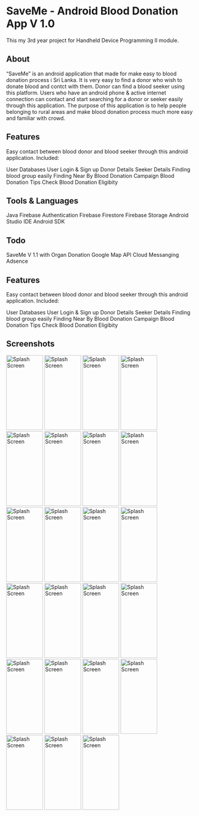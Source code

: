 
# SaveMe - Android Blood Donation App V 1.0

This my 3rd year project for Handheld Device Programming II module.  


## About
“SaveMe” is an android application that made for make easy to blood donation process i Sri Lanka. It is very easy to find a donor who wish to donate blood and contct with them. Donor can find a blood seeker using this platform. Users who have an android phone & active internet connection can contact and start searching for a donor or seeker easily through this application. The purpose of this application is to help people belonging to rural areas and make blood donation process much more easy and familiar with crowd.
## Features
Easy contact between blood donor and blood seeker through this android application.
Included:

User Databases
User Login & Sign up
Donor Details
Seeker Details
Finding blood group easily
Finding Near By Blood Donation Campaign
Blood Donation Tips
Check Blood Donation Eligibity

## Tools & Languages
Java
Firebase Authentication
Firebase Firestore
Firebase Storage
Android Studio IDE
Android SDK
## Todo
SaveMe V 1.1 with Organ Donation
Google Map API
Cloud Messanging
Adsence

## Features
Easy contact between blood donor and blood seeker through this android application.
Included:

User Databases
User Login & Sign up
Donor Details
Seeker Details
Finding blood group easily
Finding Near By Blood Donation Campaign
Blood Donation Tips
Check Blood Donation Eligibity

## Screenshots

<img src="[https://raw.githubusercontent.com/imShakil/BloodBank/master/spalsh.png](https://github.com/PATHUMI97/SaveMe/blob/master/photo_2022-08-06_04-19-30.jpg)" alt="Splash Screen" width="98" height="200" /> <img src="[https://raw.githubusercontent.com/imShakil/BloodBank/master/spalsh.png](https://github.com/PATHUMI97/SaveMe/blob/master/photo_2022-08-06_04-19-30.jpg)" alt="Splash Screen" width="98" height="200" /> <img src="[https://raw.githubusercontent.com/imShakil/BloodBank/master/spalsh.png](https://github.com/PATHUMI97/SaveMe/blob/master/photo_2022-08-06_04-19-34.jpg)" alt="Splash Screen" width="98" height="200" /> <img src="[https://raw.githubusercontent.com/imShakil/BloodBank/master/spalsh.png](https://github.com/PATHUMI97/SaveMe/blob/master/photo_2022-08-06_04-19-39.jpg)" alt="Splash Screen" width="98" height="200" /> <img src="[https://raw.githubusercontent.com/imShakil/BloodBank/master/spalsh.png](https://github.com/PATHUMI97/SaveMe/blob/master/photo_2022-08-06_04-19-42.jpg)" alt="Splash Screen" width="98" height="200" /> <img src="[https://raw.githubusercontent.com/imShakil/BloodBank/master/spalsh.png](https://github.com/PATHUMI97/SaveMe/blob/master/photo_2022-08-06_04-19-50.jpg)" alt="Splash Screen" width="98" height="200" /> <img src="https://raw.githubusercontent.com/imShakil/BloodBank/master/spalsh.png" alt="Splash Screen" width="98" height="200" /> <img src="https://raw.githubusercontent.com/imShakil/BloodBank/master/spalsh.png" alt="Splash Screen" width="98" height="200" /> <img src="https://raw.githubusercontent.com/imShakil/BloodBank/master/spalsh.png" alt="Splash Screen" width="98" height="200" /> <img src="https://raw.githubusercontent.com/imShakil/BloodBank/master/spalsh.png" alt="Splash Screen" width="98" height="200" /> <img src="https://raw.githubusercontent.com/imShakil/BloodBank/master/spalsh.png" alt="Splash Screen" width="98" height="200" /> <img src="https://raw.githubusercontent.com/imShakil/BloodBank/master/spalsh.png" alt="Splash Screen" width="98" height="200" /> <img src="https://raw.githubusercontent.com/imShakil/BloodBank/master/spalsh.png" alt="Splash Screen" width="98" height="200" /> <img src="https://raw.githubusercontent.com/imShakil/BloodBank/master/spalsh.png" alt="Splash Screen" width="98" height="200" /> <img src="https://raw.githubusercontent.com/imShakil/BloodBank/master/spalsh.png" alt="Splash Screen" width="98" height="200" /> <img src="https://raw.githubusercontent.com/imShakil/BloodBank/master/spalsh.png" alt="Splash Screen" width="98" height="200" /> <img src="https://raw.githubusercontent.com/imShakil/BloodBank/master/spalsh.png" alt="Splash Screen" width="98" height="200" /> <img src="https://raw.githubusercontent.com/imShakil/BloodBank/master/spalsh.png" alt="Splash Screen" width="98" height="200" /> <img src="https://raw.githubusercontent.com/imShakil/BloodBank/master/spalsh.png" alt="Splash Screen" width="98" height="200" /> <img src="https://raw.githubusercontent.com/imShakil/BloodBank/master/spalsh.png" alt="Splash Screen" width="98" height="200" /> <img src="https://raw.githubusercontent.com/imShakil/BloodBank/master/spalsh.png" alt="Splash Screen" width="98" height="200" /> <img src="https://raw.githubusercontent.com/imShakil/BloodBank/master/spalsh.png" alt="Splash Screen" width="98" height="200" /> <img src="https://raw.githubusercontent.com/imShakil/BloodBank/master/spalsh.png" alt="Splash Screen" width="98" height="200" />

